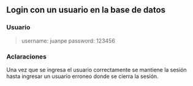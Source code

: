 ## Login con un usuario en la base de datos


### Usuario

> username: juanpe
> password: 123456

### Aclaraciones
Una vez que se ingresa el usuario correctamente se mantiene la sesión hasta ingresar un usuario erroneo donde se cierra la sesión.


